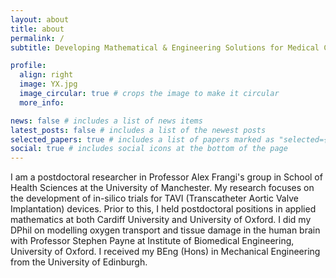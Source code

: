 ```yaml
---
layout: about
title: about
permalink: /
subtitle: Developing Mathematical & Engineering Solutions for Medical Challenges

profile:
  align: right
  image: YX.jpg
  image_circular: true # crops the image to make it circular
  more_info:

news: false # includes a list of news items
latest_posts: false # includes a list of the newest posts
selected_papers: true # includes a list of papers marked as "selected={true}"
social: true # includes social icons at the bottom of the page
---
```


I am a postdoctoral researcher in Professor Alex Frangi's group in School of Health Sciences at the University of Manchester. My research focuses on the development of in-silico trials for TAVI (Transcatheter Aortic Valve Implantation) devices. Prior to this, I held postdoctoral positions in applied mathematics at both Cardiff University and University of Oxford. I did my DPhil on modelling oxygen transport and tissue damage in the human brain with Professor Stephen Payne at Institute of Biomedical Engineering, University of Oxford. I received my BEng (Hons) in Mechanical Engineering from the University of Edinburgh.
